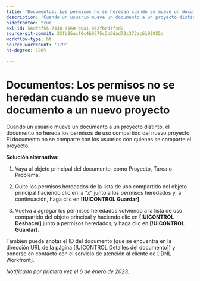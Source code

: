 ```yaml
---
title: 'Documentos: Los permisos no se heredan cuando se mueve un documento a un nuevo proyecto'
description: 'Cuando un usuario mueve un documento a un proyecto distinto, el documento no hereda los permisos de uso compartido del nuevo proyecto. El documento no se comparte con los usuarios con quienes se comparte el proyecto. '
hidefromtoc: true
exl-id: 56dfaf55-7438-4569-b9a1-b62fbdd3f4d9
source-git-commit: 35fb85acf0c4b8675c3b6dad72c373ac6192055d
workflow-type: ht
source-wordcount: '179'
ht-degree: 100%

---
```


# Documentos: Los permisos no se heredan cuando se mueve un documento a un nuevo proyecto

<!-- This Known Issue is on the TOC for both Workfront and Workfront Proof-->

<!--Won't fix tab: Valid issue, won't fix.-->

Cuando un usuario mueve un documento a un proyecto distinto, el documento no hereda los permisos de uso compartido del nuevo proyecto. El documento no se comparte con los usuarios con quienes se comparte el proyecto.

**Solución alternativa:**

1. Vaya al objeto principal del documento, como Proyecto, Tarea o Problema.

1. Quite los permisos heredados de la lista de uso compartido del objeto principal haciendo clic en la “x” junto a los permisos heredados y, a continuación, haga clic en **[!UICONTROL Guardar]**.

1. Vuelva a agregar los permisos heredados volviendo a la lista de uso compartido del objeto principal y haciendo clic en **[!UICONTROL Deshacer]** junto a permisos heredados, y haga clic en **[!UICONTROL Guardar]**.

También puede anotar el ID del documento (que se encuentra en la dirección URL de la página [!UICONTROL Detalles del documento]) y ponerse en contacto con el servicio de atención al cliente de [!DNL Workfront].

_Notificado por primera vez el 6 de enero de 2023._
